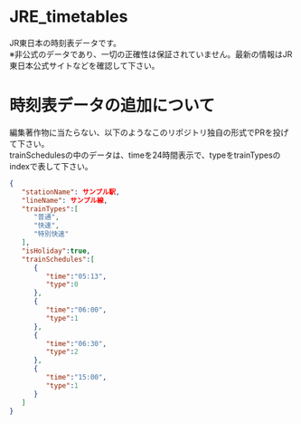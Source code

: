 # JRE_timetables
JR東日本の時刻表データです。  
※非公式のデータであり、一切の正確性は保証されていません。最新の情報はJR東日本公式サイトなどを確認して下さい。

# 時刻表データの追加について
編集著作物に当たらない、以下のようなこのリポジトリ独自の形式でPRを投げて下さい。  
trainSchedulesの中のデータは、timeを24時間表示で、typeをtrainTypesのindexで表して下さい。
```json
{
   "stationName": サンプル駅,
   "lineName": サンプル線,
   "trainTypes":[
      "普通",
      "快速",
      "特別快速"
   ],
   "isHoliday":true,
   "trainSchedules":[
      {
         "time":"05:13",
         "type":0
      },
      {
         "time":"06:00",
         "type":1
      },
      {
         "time":"06:30",
         "type":2
      },
      {
         "time":"15:00",
         "type":1
      }
   ]
}
```
